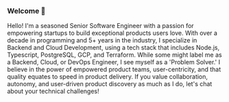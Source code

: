 ### Welcome 👋

<!--
**dimkirt/dimkirt** is a ✨ _special_ ✨ repository because its `README.md` (this file) appears on your GitHub profile.

Here are some ideas to get you started:

- 🔭 I’m currently working on ...
- 🌱 I’m currently learning ...
- 👯 I’m looking to collaborate on ...
- 🤔 I’m looking for help with ...
- 💬 Ask me about ...
- 📫 How to reach me: ...
- 😄 Pronouns: ...
- ⚡ Fun fact: ...
-->
Hello! I'm a seasoned Senior Software Engineer with a passion for empowering startups to build exceptional products users love. With over a decade in programming and 5+ years in the industry, I specialize in Backend and Cloud Development, using a tech stack that includes Node.js, Typescript, PostgreSQL, GCP, and Terraform. While some might label me as a Backend, Cloud, or DevOps Engineer, I see myself as a 'Problem Solver.' I believe in the power of empowered product teams, user-centricity, and that quality equates to speed in product delivery. If you value collaboration, autonomy, and user-driven product discovery as much as I do, let's chat about your technical challenges!
